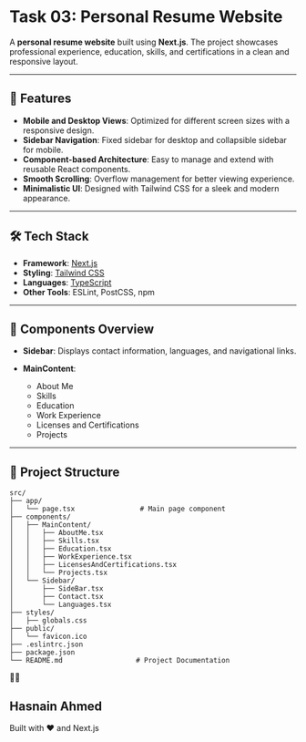 # Task 03: Personal Resume Website


A **personal resume website** built using **Next.js**. The project showcases professional experience, education, skills, and certifications in a clean and responsive layout.

---

## 🚀 Features

- **Mobile and Desktop Views**: Optimized for different screen sizes with a responsive design.
- **Sidebar Navigation**: Fixed sidebar for desktop and collapsible sidebar for mobile.
- **Component-based Architecture**: Easy to manage and extend with reusable React components.
- **Smooth Scrolling**: Overflow management for better viewing experience.
- **Minimalistic UI**: Designed with Tailwind CSS for a sleek and modern appearance.

---

## 🛠️ Tech Stack

- **Framework**: [Next.js](https://nextjs.org/)
- **Styling**: [Tailwind CSS](https://tailwindcss.com/)
- **Languages**: [TypeScript](https://www.typescriptlang.org/)
- **Other Tools**: ESLint, PostCSS, npm

---

## 🧩 Components Overview

- **Sidebar**: Displays contact information, languages, and navigational links.

- **MainContent**:
  - About Me
  - Skills
  - Education
  - Work Experience
  - Licenses and Certifications
  - Projects


---
## 📂 Project Structure

```
src/
├── app/
│   └── page.tsx                # Main page component
├── components/
│   ├── MainContent/
│   │   ├── AboutMe.tsx
│   │   ├── Skills.tsx
│   │   ├── Education.tsx
│   │   ├── WorkExperience.tsx
│   │   ├── LicensesAndCertifications.tsx
│   │   └── Projects.tsx
│   └── Sidebar/
│       ├── SideBar.tsx
│       ├── Contact.tsx
│       └── Languages.tsx
├── styles/
│   ├── globals.css
├── public/
│   └── favicon.ico
├── .eslintrc.json
├── package.json
└── README.md                  # Project Documentation

```

🧑‍💻

## Hasnain Ahmed
Built with ❤️ and Next.js
